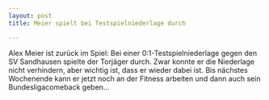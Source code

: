 ```yaml
---
layout: post
title: Meier spielt bei Testspielniederlage durch

---
```


Alex Meier ist zurück im Spiel: Bei einer 0:1-Testspielniederlage gegen den SV Sandhausen spielte der Torjäger durch. Zwar konnte er die Niederlage nicht verhindern, aber wichtig ist, dass er wieder dabei ist. Bis nächstes Wochenende kann er jetzt noch an der Fitness arbeiten und dann auch sein Bundesligacomeback geben...


